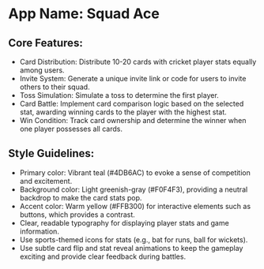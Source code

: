 # **App Name**: Squad Ace

## Core Features:

- Card Distribution: Distribute 10-20 cards with cricket player stats equally among users.
- Invite System: Generate a unique invite link or code for users to invite others to their squad.
- Toss Simulation: Simulate a toss to determine the first player.
- Card Battle: Implement card comparison logic based on the selected stat, awarding winning cards to the player with the highest stat.
- Win Condition: Track card ownership and determine the winner when one player possesses all cards.

## Style Guidelines:

- Primary color: Vibrant teal (#4DB6AC) to evoke a sense of competition and excitement.
- Background color: Light greenish-gray (#F0F4F3), providing a neutral backdrop to make the card stats pop.
- Accent color: Warm yellow (#FFB300) for interactive elements such as buttons, which provides a contrast.
- Clear, readable typography for displaying player stats and game information.
- Use sports-themed icons for stats (e.g., bat for runs, ball for wickets).
- Use subtle card flip and stat reveal animations to keep the gameplay exciting and provide clear feedback during battles.